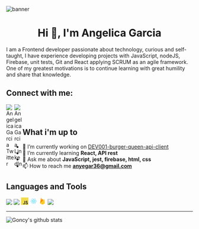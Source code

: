 ![banner](https://user-images.githubusercontent.com/70681219/214200802-4cf30dba-4da6-4d42-93f7-c7d7aaae5a38.jpg)

<h1 align="center">Hi 👋, I'm Angelica Garcia</h1>
<p>I am a Frontend developer passionate about technology, curious and self-taught, I have experience developing projects with JavaScript, nodeJS, Firebase, unit tests, Git and React applying SCRUM as an agile framework. One of my greatest motivations is to continue learning with great humility and share that knowledge.</p>

## Connect with me:

<a href="https://twitter.com/YessBl4ck">
  <img align="left" alt="Angelica Garcia Twitter" width="22px" src="https://icongr.am/fontawesome/twitter.svg?size=128&color=70c8ff" />
</a>
<a href="https://www.linkedin.com/in/angelica-garcia-osorio/">
  <img align="left" alt="Angelica Garcia LinkedIn" width="22px" src="https://icongr.am/fontawesome/linkedin.svg?size=128&color=70c8ff" />
</a>

<br />
<br />

## What i'm up to

- 🔭 I’m currently working on [DEV001-burger-queen-api-client](https://github.com/YessBlack/DEV001-burger-queen-api-client)
- 🌱 I’m currently learning **React, API rest**
- 💬 Ask me about **JavaScript, jest, firebase, html, css**
- 📫 How to reach me **anyegar36@gmail.com**

## Languages and Tools
<code><img height="20" src="https://cdn.worldvectorlogo.com/logos/html-1.svg"></code>
<code><img height="20" src="https://upload.wikimedia.org/wikipedia/commons/thumb/6/62/CSS3_logo.svg/250px-CSS3_logo.svg.png"></code>
<code><img height="20" src="https://raw.githubusercontent.com/github/explore/80688e429a7d4ef2fca1e82350fe8e3517d3494d/topics/javascript/javascript.png"></code>
<code><img height="20" src="https://raw.githubusercontent.com/github/explore/80688e429a7d4ef2fca1e82350fe8e3517d3494d/topics/react/react.png"></code>
<code><img height="20" src="https://raw.githubusercontent.com/github/explore/80688e429a7d4ef2fca1e82350fe8e3517d3494d/topics/firebase/firebase.png"></code>
<code><img height="20" src="https://cdn.iconscout.com/icon/free/png-256/jest-3521517-2945020.png"></code>

---

![Goncy's github stats](https://github-readme-stats.vercel.app/api?username=yessblack&show_icons=true&hide_border=true)
